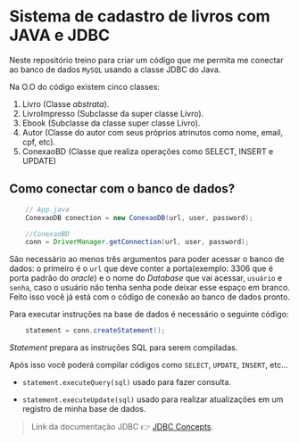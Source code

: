# Sistema de cadastro de livros com JAVA e JDBC

Neste repositório treino para criar um código que me permita me conectar ao banco de dados `MySQL` usando a classe JDBC do Java.

Na O.O do código existem cinco classes:

1) Livro (Classe *abstrata*).
2) LivroImpresso (Subclasse da super classe Livro).
3) Ebook (Subclasse da classe super classe Livro).
4) Autor (Classe do autor com seus próprios atrinutos como nome, email, cpf, etc).
5) ConexaoBD (Classe que realiza operações como SELECT, INSERT e UPDATE)

## Como conectar com o banco de dados?

``` java
    // App.java
    ConexaoDB conection = new ConexaoDB(url, user, password);

    //ConexaoBD
    conn = DriverManager.getConnection(url, user, password);
```
São necessário ao menos três argumentos para poder acessar o banco de dados: o primeiro é o `url` que deve conter a porta(exemplo: 3306 que é porta padrão do *oracle*) e o nome do <i>Database</i> que vai acessar, `usuário` e `senha`, caso o usuário não tenha senha pode deixar esse espaço em branco.
Feito isso você já está com o código de conexão ao banco de dados pronto.

Para executar instruções na base de dados é necessário o seguinte código:

``` java
    statement = conn.createStatement();
```

*Statement* prepara as instruções SQL para serem compiladas.

Após isso você poderá compilar códigos como `SELECT`, `UPDATE`, `INSERT`, etc...

- `statement.executeQuery(sql)` usado para fazer consulta.

- `statement.executeUpdate(sql)` usado para realizar atualizações em um registro de minha base de dados.

> Link da documentação JDBC 👉 [JDBC Concepts](https://dev.mysql.com/doc/connector-j/8.0/en/connector-j-usagenotes-basic.html).






